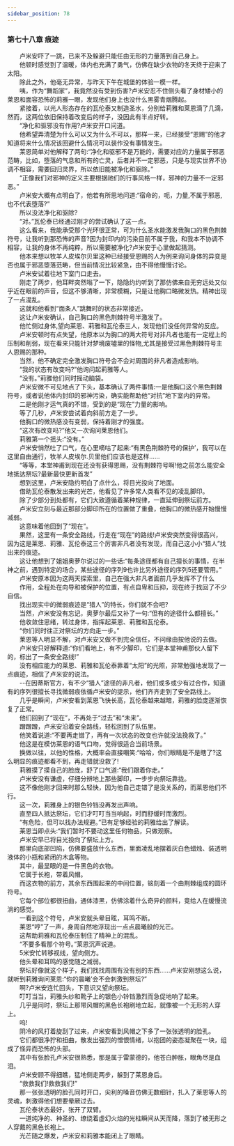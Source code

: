 ```yaml
---
sidebar_position: 78
---
```

### 第七十八章 痕迹  


　　卢米安吓了一跳，已来不及躲避只能任由无形的力量落到自己身上。  
　　他顿时感觉到了温暖，体内也充满了勇气，仿佛在缺少衣物的冬天终于迎来了太阳。  
　　除此之外，他毫无异常，与昨天下午在城堡的体验一模一样。  
　　咦，作为“舞蹈家”，我竟然没有受到伤害?卢米安忍不住侧头看了身材矮小的莱恩和面容恐怖的莉雅一眼，发现他们身上也没什么黑雾青烟腾起。  
　　紧接着，以光人形态存在的瓦伦泰又制造圣水，分别给莉雅和莱恩滴了几滴，然而，这两位依旧保持着改变后的样子，没因此有半点好转。  
　　“净化和驱邪没有作用?卢米安开口问道。  
　　他希望弄清楚为什么可以又为什么不可以，那样一来，已经接受“恩赐”的他才知道将来什么情况该回避什么情况可以装作没有事情发生。  
　　莱恩简单对他解释了两句:“净化和驱邪不是万能的，需要对应的力量属于邪恶范畴，比如，堕落的气息和所有的亡灵，后者并不一定邪恶，只是与现实世界不协调不相容，需要回归灵界，所以依旧能被净化和驱除。”  
　　“正像我们对邪神的定义主要根据祂们的行事风格一样，邪神的力量不一定邪恶。”  
　　卢米安大概有点明白了，他若有所思地问道:“宿命的，呃，力量,不属于邪恶,也不代表堕落?”  
　　所以没法净化和驱除?  
　　“对。”瓦伦泰已经通过刚才的尝试确认了这一点。  
　　这么看来，我能承受那个光环很正常，可为什么圣水能激发我胸口的黑色荆棘符号，让我听到那恐怖的声音?因为封印内的污染目前不属于我，和我本不协调不相容，让我的身体不再纯粹，所以需要被净化?卢米安于心里做起猜测。  
　　他本来想以牧羊人皮埃尔贝里这种已经接受恩赐的人为例来询问身体的异变是否也属于邪恶堕落范畴，但当前情况比较紧急，由不得他慢慢讨论。  
　　卢米安试着往地下室门口走去。  
　　刚走了两步，他耳畔突然嗡了一下，隐隐约约听到了那仿佛来自无穷远处又似乎近在眼前的声音，但这不够清晰，非常模糊，只是让他胸口略微发热。精神出现了一点混乱。  
　　这就和他看到“面条人”跳舞时的状态非常接近。  
　　这让卢米安确认，自己胸口的黑色荆棘符号半激发了。  
　　他忙侧过身体,望向莱恩、莉雅和瓦伦泰三人，发现他们没任何异常的反应。  
　　卢米安顿时有点失望，他原本以为胸口的两大符号对非凡者也能有一定程上的压制和削弱，现在看来只能针对梦境废墟里的怪物,尤其是接受过黑色荆棘符号主人恩赐的那种。  
　　当然，他不确定完全激发胸口符号会不会对周围的非凡者造成影响。  
　　“我的状态有改变吗?”他询问起莉雅等人。  
　　“没有。”莉雅他们同时摇动脑袋。  
　　卢米安微不可见地点了下头，基本确认了两件事情:一是他胸口这个黑色荆棘符号，或者说他体内封印的邪神污染，确实能帮助他“对抗”地下室内的异常。  
　　二是他刚才运气真的不错，受到的是“现在”力量的影响。  
　　等了几秒，卢米安尝试着向斜前方走了一步。  
　　他胸口的微热感没有变弱，保持着刚才的强度。  
　　“这次有改变吗?”他又一次询问莱恩他们。  
　　莉雅第一个摇头:“没有。”  
　　卢米安悄然吐了口气，在心里嘀咕了起来:“有黑色荆棘符号的保护’，我可以在这里自由通行，牧羊人皮埃尔.贝里他们应该也是这样……  
　　“等等，本堂神甫到现在还没有获得恩赐，没有荆棘符号啊!他之前怎么能安全地抵达祭坛?最新最快更新首发”  
　　想到这里，卢米安隐约明白了点什么，将目光投向了地面。  
　　借助瓦伦泰散发出来的光芒，他看见了许多常人类看不见的凌乱脚印。  
　　除了少部分到处都有，它们大致遵循着某种规律，一直延伸到祭坛前方。  
　　卢米安立刻与最近那部分脚印所在的位置做了重叠，他胸口的微热感开始慢慢减弱。  
　　这意味着他回到了“现在”。  
　　果然，这里有一条安全路线，行走在“现在”的路线!卢米安突然变得很高兴，因为这是莱恩、莉雅、瓦伦泰这三个厉害非凡者没有发现，而自己这小小“猎人”找出来的痕迹。  
　　这让他想到了姐姐奥萝尔说过的一些话:“每条途径都有自己擅长的事情，在半神之前，遇到特定的场合，某些途径的序列9也许比另外途径的序列5还要管用。”  
　　卢米安原本因为这两天探索里，自己在强大非凡者面前几乎发挥不了什么  
　　作用，全程处在向导和被保护的位置，有点自卑和压抑，现在终于找回了不少自信。  
　　找出现实中的微弱痕迹是“猎人”的特长，你们就不会吧?  
　　当然，卢米安没有忘记，奥萝尔最后又补了一句:“但有的途径什么都擅长。”  
　　他收敛住思绪，转过身体，指挥起莱恩、莉雅和瓦伦泰。  
　　“你们同时往正对祭坛的方向走一步。”  
　　莱恩等人明显不解，对卢米安又做不到完全信任，不问缘由按他说的去做。  
　　卢米安只好解释道:“你们看地上，有不少脚印，它们是本堂神甫那伙人留下的，标出了一条安全路线!”  
　　没有相应能力的莱恩、莉雅和瓦伦泰靠着“太阳”的光照，非常勉强地发现了一点痕迹，相信了卢米安的说法。  
　　--在因蒂斯官方，有不少“猎人”途径的非凡者，他们或多或少有过合作，知道有的序列很擅长寻找微弱痕依循卢米安的提示，他们齐齐走到了安全路线上。  
　　几乎是瞬间，卢米安看到莱恩飞快长高，瓦伦泰越来越暗，莉雅的脸庞逐渐恢复了正常。  
　　他们回到了“现在”，不再处于“过去”和“未来”。  
　　蹭蹭蹭，卢米安沿着安全路线，轻松回到了队伍里。  
　　他笑着说道:“不要再走错了，再有一次状态的改变也许就没法挽救了。”  
　　他这是在模仿莱恩的语气口吻，觉得很适合当前场景。  
　　换做以往，以他的性格，大概率会直接嘲笑:“哈哈，你们眼睛是不是瞎了?这么明显的痕迹都看不到，再走错就没救了!  
　　莉雅摸了摸自己的脸庞，舒了口气道:“我们跟着你走。”  
　　卢米安没有谦虚，仔细分辨地上那些脚印，一步步向祭坛靠拢。  
　　这不像他刚才回来时那么轻快，因为他自己走错了是没关系的，而莱恩他们不行。  
　　这一次，莉雅身上的银色铃铛没再发出声响。  
　　直至四人抵达祭坛，它们才叮叮当当响起，时而舒缓时而激烈。  
　　“有危险，但可以找办法规避。”已有足够经验的莉雅给出了解读。  
　　莱恩当即点头:“我们暂时不要动这里任何物品，只做观察。  
　　卢米安早已将目光投向了祭坛上方。  
　　那里向底部凹陷，仿佛要盛放什么东西，里面凌乱地摆着灰白色蜡烛、装透明液体的小瓶和紧闭的木盒等物。  
　　其中，最显眼的是一件黑色的衣物。  
　　它属于长袍，带着风帽。  
　　而这衣物的前方，其余东西围起来的中间位置，铭刻着一个由荆棘组成的圆环符号。  
　　它每个部位都很扭曲，通体漆黑，仿佛涂着什么奇异的颜料，竟给人在缓慢流淌的感觉。  
　　一看到这个符号，卢米安就头晕目眩，耳鸣不断。  
　　莱恩“哼”了一声，身周自然地浮现出一点点晨曦般的光芒。  
　　这帮助莉雅和瓦伦泰压制住了精神上的混乱。  
　　“不要多看那个符号。”莱恩沉声说道。  
　　5米安忙转移视线，望向侧方。  
　　他头晕和耳鸣的感觉随之减弱。  
　　祭坛好像就这个样子，我们找找周围有没有别的东西……卢米安刚想这么说，就听到莉雅询问莱恩:“你的晨曦’会不会刺激到祭坛?”  
　　啊?卢米安连忙回头，下意识又望向祭坛。  
　　叮叮当当，莉雅头纱和靴子上的银色小铃铛激烈而急促地响了起来。  
　　几乎是同时，祭坛上那带风帽的黑色长袍刷地立起，就像被一个无形的人穿上。  
　　呜!  
　　阴冷的风打着旋刮了过来，卢米安看到风帽之下多了一张张透明的脸孔。  
　　它们都很净狞和扭曲，散发出强烈的憎恨情绪，以抱团的姿态凝聚在一块，组成了怪异而恐怖的头部。  
　　其中有张脸孔卢米安很熟悉，那是属于雷蒙德的，他苍白肿胀，眼角尽是血泪。  
　　卢米安顾不得细瞧，猛地侧走两步，躲到了莱恩身后。  
　　“救救我们!救救我们!”  
　　那一张张透明的脸孔同时开口，尖利的嗓音仿佛无数细针，扎入了莱恩等人的灵魂，刺激得他们想要晕厥过去。  
　　瓦伦泰状态最好，张开了双臂。  
　　一道纯净的、神圣的、缭绕着虚幻火焰的光柱瞬间从天而降，落到了被无形之人穿戴的黑色长袍上。  
　　光芒随之爆发，卢米安和莉雅本能闭上了眼睛。  

